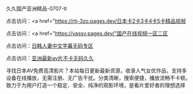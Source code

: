 
久久国产亚洲精品-0707-tl


点击访问：<a href="https://rtj-3zo.pages.dev/日本卡2卡3卡4卡5卡精品视频</a>

点击访问：<a href="https://vassv.pages.dev/"国产在线视频一区二区</a>

点击访问：<a href="https://tfda.pages.dev/">日韩人妻中文字幕无码专区</a>

点击访问：<a href="https://cfad.pages.dev/">亚洲最新av片不卡无码久久</a>

寻找日本AV免费高清影片？本站每日更新最新资源，收录人气女优作品，支持多设备在线播放，无需注册、无广告干扰。分类清晰，搜索便捷，播放流畅不卡顿。致力于为用户打造一个稳定、安全、纯净的观影环境，是看片爱好者的理想选择





<span style="display:none;">[Canonical link](https://github.com/li07072025/li02 ）</span>
